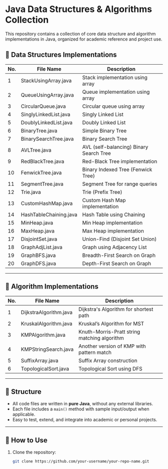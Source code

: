 # Java Data Structures & Algorithms Collection

This repository contains a collection of core data structure and algorithm implementations in Java, organized for academic reference and project use.

## 🔧 Data Structures Implementations

| No. | File Name                  | Description                                      |
|-----|----------------------------|--------------------------------------------------|
| 1   | StackUsingArray.java       | Stack implementation using array                |
| 2   | QueueUsingArray.java       | Queue implementation using array                |
| 3   | CircularQueue.java         | Circular queue using array                      |
| 4   | SinglyLinkedList.java      | Singly Linked List                              |
| 5   | DoublyLinkedList.java      | Doubly Linked List                              |
| 6   | BinaryTree.java            | Simple Binary Tree                              |
| 7   | BinarySearchTree.java      | Binary Search Tree                              |
| 8   | AVLTree.java               | AVL (self-balancing) Binary Search Tree         |
| 9   | RedBlackTree.java          | Red-Black Tree implementation                   |
| 10  | FenwickTree.java           | Binary Indexed Tree (Fenwick Tree)              |
| 11  | SegmentTree.java           | Segment Tree for range queries                  |
| 12  | Trie.java                  | Trie (Prefix Tree)                              |
| 13  | CustomHashMap.java         | Custom Hash Map implementation                  |
| 14  | HashTableChaining.java     | Hash Table using Chaining                       |
| 15  | MinHeap.java               | Min Heap implementation                         |
| 16  | MaxHeap.java               | Max Heap implementation                         |
| 17  | DisjointSet.java           | Union-Find (Disjoint Set Union)                 |
| 18  | GraphAdjList.java          | Graph using Adjacency List                      |
| 19  | GraphBFS.java              | Breadth-First Search on Graph                   |
| 20  | GraphDFS.java              | Depth-First Search on Graph                     |

---

## 🧠 Algorithm Implementations

| No. | File Name                  | Description                                      |
|-----|----------------------------|--------------------------------------------------|
| 1   | DijkstraAlgorithm.java     | Dijkstra's Algorithm for shortest path          |
| 2   | KruskalAlgorithm.java      | Kruskal’s Algorithm for MST                     |
| 3   | KMPAlgorithm.java          | Knuth-Morris-Pratt string matching algorithm    |
| 4   | KMPStringSearch.java       | Another version of KMP with pattern match       |
| 5   | SuffixArray.java           | Suffix Array construction                       |
| 6   | TopologicalSort.java       | Topological Sort using DFS                      |

---

## 📁 Structure

- All code files are written in **pure Java**, without any external libraries.
- Each file includes a `main()` method with sample input/output when applicable.
- Easy to test, extend, and integrate into academic or personal projects.

---

## 🚀 How to Use

1. Clone the repository:
   ```bash
   git clone https://github.com/your-username/your-repo-name.git
